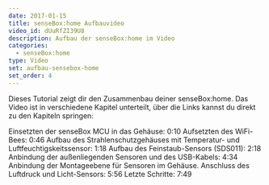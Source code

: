 ```yaml
---
date: 2017-01-15
title: senseBox:home Aufbauvideo
video_id: dUuRfZI39U8
description: Aufbau der senseBox:home im Video
categories:
  - senseBox:home
type: Video
set: aufbau-sensebox-home
set_order: 4
---
```

Dieses Tutorial zeigt dir den Zusammenbau deiner senseBox:home.
Das Video ist in verschiedene Kapitel unterteilt, über die Links kannst du direkt zu den Kapiteln springen:

Einsetzten der senseBox MCU in das Gehäuse: 0:10
Aufsetzten des WiFi-Bees: 0:46
Aufbau des Strahlenschutzgehäuses mit Temperatur- und Luftfeuchtigskeitssensor: 1:18
Aufbau des Feinstaub-Sensors (SDS011): 2:18
Anbindung der außenliegenden Sensoren und des USB-Kabels: 4:34
Anbindung der Montageebene für Sensoren im Gehäuse. Anschluss des Luftdruck und Licht-Sensors: 5:56
Letzte Schritte: 7:49